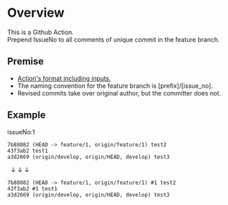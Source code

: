 # Overview

This is a Github Action.  
Prepend IssueNo to all comments of unique commit in the feature branch.  

## Premise

- [Action's format including inputs.](https://github.com/begyyal/act_revise_comments/blob/master/action.yml)
- The naming convention for the feature branch is [prefix]/[issue_no].
- Revised commits take over original author, but the committer does not.

## Example

issueNo:1

```
7b88082 (HEAD -> feature/1, origin/feature/1) test2  
43f3ab2 test1  
a3d2669 (origin/develop, origin/HEAD, develop) test3  
```

&nbsp;&nbsp;↓&nbsp;↓&nbsp;↓  

```
7b88082 (HEAD -> feature/1, origin/feature/1) #1 test2  
43f3ab2 #1 test1  
a3d2669 (origin/develop, origin/HEAD, develop) test3
```
